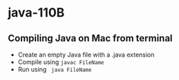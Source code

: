# java-110B

## Compiling Java on Mac from terminal
* Create an empty Java file with a .java extension
* Compile using ```javac FileName```
* Run using ``` java FileName```



